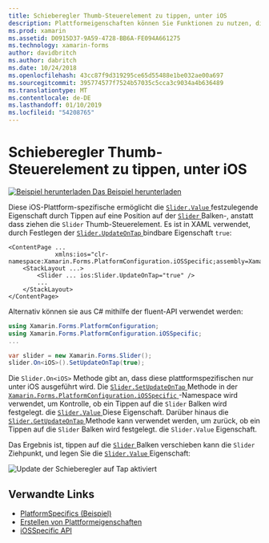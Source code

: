 ```yaml
---
title: Schieberegler Thumb-Steuerelement zu tippen, unter iOS
description: Plattformeigenschaften können Sie Funktionen zu nutzen, die nur auf einer bestimmten Plattform verfügbar ist ohne die Implementierung der benutzerdefinierten Renderern und Effekte. In diesem Artikel erläutert das iOS-Plattform-spezifische nutzen, die mit der-Eigenschaft Slider.Value durch Tippen auf den Schieberegler festgelegt werden können.
ms.prod: xamarin
ms.assetid: D0915D37-9A59-4728-BB6A-FE094A661275
ms.technology: xamarin-forms
author: davidbritch
ms.author: dabritch
ms.date: 10/24/2018
ms.openlocfilehash: 43cc87f9d319295ce65d55488e1be032ae00a697
ms.sourcegitcommit: 395774577f7524b57035c5cca3c9034a4b636489
ms.translationtype: MT
ms.contentlocale: de-DE
ms.lasthandoff: 01/10/2019
ms.locfileid: "54208765"
---
```

# <a name="slider-thumb-tap-on-ios"></a>Schieberegler Thumb-Steuerelement zu tippen, unter iOS

[![Beispiel herunterladen](~/media/shared/download.png) Das Beispiel herunterladen](https://developer.xamarin.com/samples/xamarin-forms/userinterface/platformspecifics/)

Diese iOS-Plattform-spezifische ermöglicht die [ `Slider.Value` ](xref:Xamarin.Forms.Slider.Value) festzulegende Eigenschaft durch Tippen auf eine Position auf der [ `Slider` ](xref:Xamarin.Forms.Slider) Balken-, anstatt dass ziehen die `Slider` Thumb-Steuerelement. Es ist in XAML verwendet, durch Festlegen der [ `Slider.UpdateOnTap` ](xref:Xamarin.Forms.PlatformConfiguration.iOSSpecific.Slider.UpdateOnTapProperty) bindbare Eigenschaft `true`:

```xaml
<ContentPage ...
             xmlns:ios="clr-namespace:Xamarin.Forms.PlatformConfiguration.iOSSpecific;assembly=Xamarin.Forms.Core">
    <StackLayout ...>
        <Slider ... ios:Slider.UpdateOnTap="true" />
        ...
    </StackLayout>
</ContentPage>
```

Alternativ können sie aus C# mithilfe der fluent-API verwendet werden:

```csharp
using Xamarin.Forms.PlatformConfiguration;
using Xamarin.Forms.PlatformConfiguration.iOSSpecific;
...

var slider = new Xamarin.Forms.Slider();
slider.On<iOS>().SetUpdateOnTap(true);
```

Die `Slider.On<iOS>` Methode gibt an, dass diese plattformspezifischen nur unter iOS ausgeführt wird. Die [ `Slider.SetUpdateOnTap` ](xref:Xamarin.Forms.PlatformConfiguration.iOSSpecific.Slider.SetUpdateOnTap(Xamarin.Forms.IPlatformElementConfiguration{Xamarin.Forms.PlatformConfiguration.iOS,Xamarin.Forms.Slider},System.Boolean)) Methode in der [ `Xamarin.Forms.PlatformConfiguration.iOSSpecific` ](xref:Xamarin.Forms.PlatformConfiguration.iOSSpecific) -Namespace wird verwendet, um Kontrolle, ob ein Tippen auf die `Slider` Balken wird festgelegt. die [ `Slider.Value` ](xref:Xamarin.Forms.Slider.Value) Diese Eigenschaft. Darüber hinaus die [ `Slider.GetUpdateOnTap` ](xref:Xamarin.Forms.PlatformConfiguration.iOSSpecific.Slider.GetUpdateOnTap(Xamarin.Forms.IPlatformElementConfiguration{Xamarin.Forms.PlatformConfiguration.iOS,Xamarin.Forms.Slider})) Methode kann verwendet werden, um zurück, ob ein Tippen auf die `Slider` Balken wird festgelegt. die `Slider.Value` Eigenschaft.

Das Ergebnis ist, tippen auf die [ `Slider` ](xref:Xamarin.Forms.Slider) Balken verschieben kann die `Slider` Ziehpunkt, und legen Sie die [ `Slider.Value` ](xref:Xamarin.Forms.Slider.Value) Eigenschaft:

![](slider-thumb-images/slider-updateontap.png "Update der Schieberegler auf Tap aktiviert")

## <a name="related-links"></a>Verwandte Links

- [PlatformSpecifics (Beispiel)](https://developer.xamarin.com/samples/xamarin-forms/userinterface/platformspecifics/)
- [Erstellen von Plattformeigenschaften](~/xamarin-forms/platform/platform-specifics/index.md#creating-platform-specifics)
- [iOSSpecific API](xref:Xamarin.Forms.PlatformConfiguration.iOSSpecific)
